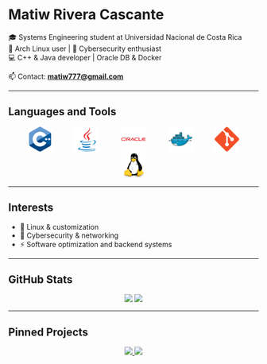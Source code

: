 # Matiw Rivera Cascante  

🎓 Systems Engineering student at Universidad Nacional de Costa Rica  
🐧 Arch Linux user | 🔐 Cybersecurity enthusiast  
💻 C++ & Java developer | Oracle DB & Docker  

📫 Contact: **matiw777@gmail.com**  

---

## Languages and Tools
<p align="center">
  <img src="https://github.com/devicons/devicon/raw/master/icons/cplusplus/cplusplus-original.svg" alt="C++" width="50" style="margin: 0 20px;"/>
  <img src="https://github.com/devicons/devicon/raw/master/icons/java/java-original.svg" alt="Java" width="50" style="margin: 0 20px;"/>
  <img src="https://github.com/devicons/devicon/raw/master/icons/oracle/oracle-original.svg" alt="Oracle" width="50" style="margin: 0 20px;"/>
  <img src="https://github.com/devicons/devicon/raw/master/icons/docker/docker-original.svg" alt="Docker" width="50" style="margin: 0 20px;"/>
  <img src="https://github.com/devicons/devicon/raw/master/icons/git/git-original.svg" alt="Git" width="50" style="margin: 0 20px;"/>
  <img src="https://github.com/devicons/devicon/raw/master/icons/linux/linux-original.svg" alt="Linux" width="50" style="margin: 0 20px;"/>
</p>

---

## Interests
- 🐧 Linux & customization  
- 🔐 Cybersecurity & networking  
- ⚡ Software optimization and backend systems  

---

## GitHub Stats
<p align="center">
  <img height=200 src="https://github-readme-stats.vercel.app/api?username=MatiwRC18&show_icons=true&theme=tokyonight&hide_border=true&include_all_commits=true" />
  <img height=200 src="https://github-readme-stats.vercel.app/api/top-langs/?username=MatiwRC18&layout=donut&langs_count=6&theme=tokyonight&hide_border=true" />
</p>

---

## Pinned Projects
<p align="center">
  <a href="https://github.com/MatiwRC18/UnoGame">
    <img src="https://github-readme-stats.vercel.app/api/pin/?username=MatiwRC18&repo=UnoGame&theme=tokyonight&hide_border=true"/>
  </a>
  <a href="https://github.com/MatiwRC18/Proyecto-II-Ensamblador">
    <img src="https://github-readme-stats.vercel.app/api/pin/?username=MatiwRC18&repo=Proyecto-II-Ensamblador&theme=tokyonight&hide_border=true"/>
  </a>
</p>
